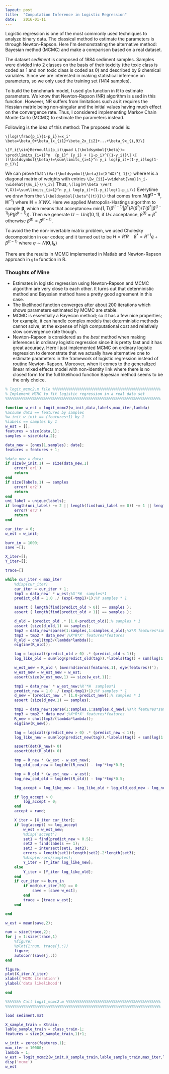 ```yaml
---
layout: post
title:  "Computation Inference in Logistic Regression"
date:   2016-01-11
---
```


Logistic regression is one of the most commonly used techniques to analyze binary
data. The classical method to estimate the parameters is through Newton-Rapson. Here I'm demonstrating
the alternative method: Bayesian method (MCMC) and make a comparison based on a real dataset.

The dataset *sediment* is composed of 1884 sediment samples. Samples were divided into 2
classes on the basis of their toxicity (the toxic class is coded as 1 and non toxic class is
coded as 0) and described by 9 chemical variables. Since we are interested in making
statistical inference on parameters, so we only used the training set (1414 samples).

To build the benchmark model, I used `glm` function in R to estimate parameters. 
We know that Newton-Rapson (NR) algorithm is used in this function. However, NR suffers from limitations
such as it requires the Hessian matrix being non-singular and the initial values having
much effect on the convergence rate. Thus, I considered implementing Markov
Chain Monte Carlo (MCMC) to estimate the parameters instead.

Following is the idea of this method:
The proposed model is:

`\[log(\frac{p_i}{1-p_i})=x_i' \beta=\beta_0+\beta_1x_{i1}+\beta_2x_{i2}+...+\beta_9x_{i,9}\]`

`\[Y_i{\sim}Bernoulli(p_i)\quad L(\boldsymbol{\beta})= \prod\limits_{i=1}^n  {p_i}^ {y_i} + (1-p_i)^{(1-y_i)}\]`
`\[ l(\boldsymbol{\beta})=\sum\limits_{i=1}^n y_i log(p_i)+(1-y_i)log(1-p_i)\]`

We can prove that `\(Var(\boldsymbol{\beta})=(X'WX)^{-1}\)` where `W` is a diagonal matrix of weights with entries
`\[w_{ii}=\widehat{\mu}(n_i-\widehat{\mu_i})/n_i\]`
Thus, `\(log(P(\beta \vert Y,X))=\sum\limits_{i=1}^n y_i log(p_i)+(1-y_i)log(1-p_i)\)`
Everytime we draw from the `\(\boldsymbol{\beta^{(t)}}\)` that comes from $N(\boldsymbol{\beta^{(t-1)}},\mathbf{H}^{-1})$ where $\mathbf{H}=X'WX$. Here we applied Metropolis-Hastings algorithm to sample $\boldsymbol{\beta}$, which means that acceptance= min$(1,T(\beta^{(t-1)} \vert \beta^{\ast}) P(\beta ^{\ast})\Big/T(\beta^{\ast} \vert \beta^{(t-1)})P(\beta ^{(t-1)}))$. Then we generate $U{\sim}Unif(0,1)$, if $U<$ acceptance, $\beta^{(t)}=\beta^{\ast}$ otherwise $\beta^{(t)}=\beta^{(t-1)}.$

To avoid the the non-invertable matrix problem, we used Cholesky decomposition in our codes; and it turned out to be $H=R'R\quad \beta^{\ast}=R^{-1}q+\beta^{(t-1)}$ where $q{\sim}N(\mathbf{0},\mathbf{I_k})$


There are the results in MCMC implemented in Matlab and Newton-Rapson
approach in `glm` function in R.


### Thoughts of Mine

- Estimates in logistic regression using Newton-Rapson and MCMC algorithm
are very close to each other. It turns out that deterministic method and
Bayesian method have a pretty good agreement in this case.
- The likelihood function converges after about 200 iterations which
shows parameters estimated by MCMC are stable.
- MCMC is essentially a Bayesian method; so it has a few nice properties; for example,
it can handle complex models that deterministic methods cannot solve, at the
expense of high computational cost and relatively slow convergence rate though.
- Newton-Rapson is considered as the *best* method when making inferences
in ordinary logistic regression since it is pretty fast and it has great accuracy. 
Here I just implemented MCMC on ordinary logistic regression to demonstrate that we actually have alternative one to
estimate parameters in the framework of logistic regression instead of routine Newton-Rapson.
Moreover, when it comes to the generalized linear mixed effects model with non-identity
link where there is no closed form for the full likelihood function Bayesian method seems to be the only choice. 

```matlab
% logit_mcmc2.m file %%%%%%%%%%%%%%%%%%%%%%%%%%%%%%%%%%%%%%%%%%%%%%%%
% Implement MCMC to fit logistic regression in a real data set
%%%%%%%%%%%%%%%%%%%%%%%%%%%%%%%%%%%%%%%%%%%%%%%%%%%%%%%%%%%%%%%%%%%%%

function w_est = logit_mcmc2(w_init,data,labels,max_iter,lambda)
%assume data == features by samples
%w_init w_init == (features+1) by 1
%labels == samples by 1
w_est = [];
features = size(data,1);
samples = size(data,2);

data_new = [ones(1,samples); data];
features = features + 1;

%data_new = data;
if size(w_init,1) ~= size(data_new,1)
	error('er1')
	return
end
if size(labels,1) ~= samples
	error('er2')
	return
end
uni_label = unique(labels);
if length(uni_label) ~= 2 || length(find(uni_label == 0)) ~= 1 || length(find(uni_label == 1)) ~= 1
	error('er3')
	return
end

cur_iter = 0;
w_est = w_init;

burn_in = 1000;
save =[];

X_iter=[];
Y_iter=[];

trace=[]

while cur_iter < max_iter
	%disp(cur_iter)
	cur_iter = cur_iter + 1;
	tmp1 = data_new' * w_est;%X'*W  samples*1
	predict_old = 1.0 ./ (exp(-tmp1)+1);%Y samples * 1

	assert ( length(find(predict_old > 0)) == samples );
	assert ( length(find(predict_old < 1)) == samples );

	d_old = (predict_old .* (1.0-predict_old));% samples * 1
	assert (size(d_old,1) == samples);
	tmp2 = data_new*sparse(1:samples,1:samples,d_old);%X*R features*samples
	tmp3 = tmp2 * data_new';%X*R*X' features*features
	R_old = chol(tmp3/(lambda*lambda));
	eig(inv(R_old));

	tag = logical((predict_old > 0) .* (predict_old < 1));
	log_like_old = sum(log(predict_old(tag)).*labels(tag)) + sum(log(1.0 - predict_old(tag)).* (1-labels(tag)));

	w_est_new = R_old \ (mvnrnd(zeros(features,1), eye(features))');
	w_est_new = w_est_new + w_est;
	assert(size(w_est_new,1) == size(w_est,1));

	tmp1 = data_new' * w_est_new;%X'*W  samples*1
	predict_new = 1.0 ./ (exp(-tmp1)+1);%Y samples * 1
	d_new = (predict_new .* (1.0-predict_new));% samples * 1
	assert (size(d_new,1) == samples);

	tmp2 = data_new*sparse(1:samples,1:samples,d_new);%X*R features*samples
	tmp3 = tmp2 * data_new';%X*R*X' features*features
	R_new = chol(tmp3/(lambda*lambda));
	eig(inv(R_new));

	tag = logical((predict_new > 0) .* (predict_new < 1));
	log_like_new = sum(log(predict_new(tag)).*labels(tag)) + sum(log(1.0-predict_new(tag)).* (1-labels(tag)));

	assert(det(R_new)> 0)
	assert(det(R_old)> 0)

	tmp = R_new * (w_est - w_est_new);
	log_old_cod_new = log(det(R_new)) - tmp'*tmp*0.5;

	tmp = R_old * (w_est_new - w_est);
	log_new_cod_old = log(det(R_old)) - tmp'*tmp*0.5;

	log_accept = log_like_new - log_like_old + log_old_cod_new - log_new_cod_old;

	if log_accept > 0
		log_accept = 0;
	end
	accept = rand;

	X_iter = [X_iter cur_iter];
	if log(accept) <= log_accept
		w_est = w_est_new;
		%disp('accept')
		set1 = find(predict_new > 0.5);
		set2 = find(labels == 1);
		set3 = intersect(set1, set2);
		errors = length(set1)+length(set2)-2*length(set3);
		%disp(errors/samples);
		Y_iter = [Y_iter log_like_new];
	else
		Y_iter = [Y_iter log_like_old];
	end
	if cur_iter >= burn_in 
		if mod(cur_iter,50) == 0 
			save = [save w_est];
		end
		trace = [trace w_est];
	end

end

w_est = mean(save,2);

num = size(trace,2);
for j = 1:size(trace,1)
	%figure;
	%plot(1:num, trace(j,:))
	figure;
	autocorr(save(j,:))
end

figure;
plot(X_iter,Y_iter)
xlabel('MCMC iteration')
ylabel('data likelihood')

end

%%%%%%% Call logit_mcmc2.m %%%%%%%%%%%%%%%%%%%%%%%%%%%%%%%%%%%%%%%%%%
%%%%%%%%%%%%%%%%%%%%%%%%%%%%%%%%%%%%%%%%%%%%%%%%%%%%%%%%%%%%%%%%%%%%%

load sediment.mat

X_sample_train = Xtrain;
lable_sample_train = class_train-1;
features = size(X_sample_train,1)+1;

w_init = zeros(features,1);
max_iter = 10000;
lambda = 1;
w_est = logit_mcmc2(w_init,X_sample_train,lable_sample_train,max_iter,lambda);
disp('mcmc')
w_est
```


